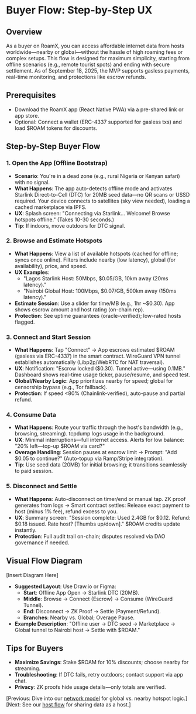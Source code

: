 # Buyer Flow: Step-by-Step UX

## Overview

As a buyer on RoamX, you can access affordable internet data from hosts worldwide—nearby or global—without the hassle of high roaming fees or complex setups. This flow is designed for maximum simplicity, starting from offline scenarios (e.g., remote tourist spots) and ending with secure settlement. As of September 18, 2025, the MVP supports gasless payments, real-time monitoring, and protections like escrow refunds.

## Prerequisites

- Download the RoamX app (React Native PWA) via a pre-shared link or app store.
- Optional: Connect a wallet (ERC-4337 supported for gasless txs) and load $ROAM tokens for discounts.

## Step-by-Step Buyer Flow

### 1. Open the App (Offline Bootstrap)

- **Scenario**: You're in a dead zone (e.g., rural Nigeria or Kenyan safari) with no signal.
- **What Happens**: The app auto-detects offline mode and activates Starlink Direct-to-Cell (DTC) for 20MB seed data—no QR scans or USSD required. Your device connects to satellites (sky view needed), loading a cached marketplace via IPFS.
- **UX**: Splash screen: "Connecting via Starlink... Welcome! Browse hotspots offline." (Takes 10-30 seconds.)
- **Tip**: If indoors, move outdoors for DTC signal.

### 2. Browse and Estimate Hotspots

- **What Happens**: View a list of available hotspots (cached for offline; syncs once online). Filters include nearby (low latency), global (for availability), price, and speed.
- **UX Examples**:
  - "Lagos Starlink Host: 50Mbps, $0.05/GB, 10km away (20ms latency)."
  - "Nairobi Global Host: 100Mbps, $0.07/GB, 500km away (150ms latency)."
- **Estimate Session**: Use a slider for time/MB (e.g., 1hr ~$0.30). App shows escrow amount and host rating (on-chain rep).
- **Protection**: See uptime guarantees (oracle-verified); low-rated hosts flagged.

### 3. Connect and Start Session

- **What Happens**: Tap "Connect" → App escrows estimated $ROAM (gasless via ERC-4337) in the smart contract. WireGuard VPN tunnel establishes automatically (Libp2p/WebRTC for NAT traversal).
- **UX**: Notification: "Escrow locked ($0.30). Tunnel active—using 0.1MB." Dashboard shows real-time usage ticker, pause/resume, and speed test.
- **Global/Nearby Logic**: App prioritizes nearby for speed; global for censorship bypass (e.g., Tor fallback).
- **Protection**: If speed <80% (Chainlink-verified), auto-pause and partial refund.

### 4. Consume Data

- **What Happens**: Route your traffic through the host's bandwidth (e.g., browsing, streaming). tcpdump logs usage in the background.
- **UX**: Minimal interruptions—full internet access. Alerts for low balance: "20% left—top-up $ROAM via card?"
- **Overage Handling**: Session pauses at escrow limit → Prompt: "Add $0.05 to continue?" (Auto-topup via Ramp/Stripe integration).
- **Tip**: Use seed data (20MB) for initial browsing; it transitions seamlessly to paid session.

### 5. Disconnect and Settle

- **What Happens**: Auto-disconnect on timer/end or manual tap. ZK proof generates from logs → Smart contract settles: Release exact payment to host (minus 1% fee), refund excess to you.
- **UX**: Summary screen: "Session complete: Used 2.4GB for $0.12. Refund: $0.18 issued. Rate host? [Thumbs up/down]." $ROAM credits update instantly.
- **Protection**: Full audit trail on-chain; disputes resolved via DAO governance if needed.

## Visual Flow Diagram

[Insert Diagram Here]

- **Suggested Layout**: Use Draw.io or Figma:
  - **Start**: Offline App Open → Starlink DTC (20MB).
  - **Middle**: Browse → Connect (Escrow) → Consume (WireGuard Tunnel).
  - **End**: Disconnect → ZK Proof → Settle (Payment/Refund).
  - **Branches**: Nearby vs. Global; Overage Pause.
- **Example Description**: "Offline user → DTC seed → Marketplace → Global tunnel to Nairobi host → Settle with $ROAM."

## Tips for Buyers

- **Maximize Savings**: Stake $ROAM for 10% discounts; choose nearby for streaming.
- **Troubleshooting**: If DTC fails, retry outdoors; contact support via app chat.
- **Privacy**: ZK proofs hide usage details—only totals are verified.

[Previous: Dive into our [network model](network_model.md) for global vs. nearby hotspot logic.]
[Next: See our [host flow](host_flow.md) for sharing data as a host.]
